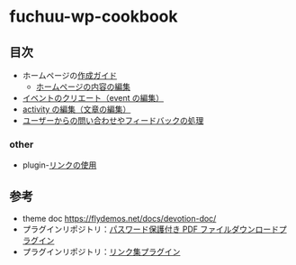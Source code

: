 # fuchuu-wp-cookbook

## 目次

- ホームページの[作成ガイド](./docs/jp/guide/homepage.md)
  - [ホームページの内容の編集](./docs/jp/guide/pageModify/mainPageModify.md)
- [イベントのクリエート（event の編集）](./docs/jp/guide/createEvent.md)
- [activity の編集（文章の編集）](./docs/jp/guide/createPost.md)
- [ユーザーからの問い合わせやフィードバックの処理](./docs/jp/guide/qaResolve.md)

### other

- plugin-[リンクの使用](./docs/jp/guide/plugin-friendLink.md)

## 参考

- theme doc https://flydemos.net/docs/devotion-doc/
- プラグインリポジトリ：[パスワード保護付き PDF ファイルダウンロードプラグイン](https://github.com/suhanyujie/wp-protected-pdf-download)
- プラグインリポジトリ：[リンク集プラグイン](https://github.com/suhanyujie/wp-link-gallery)
